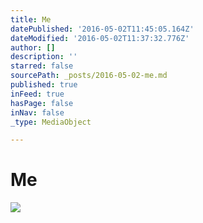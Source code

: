 ```yaml
---
title: Me
datePublished: '2016-05-02T11:45:05.164Z'
dateModified: '2016-05-02T11:37:32.776Z'
author: []
description: ''
starred: false
sourcePath: _posts/2016-05-02-me.md
published: true
inFeed: true
hasPage: false
inNav: false
_type: MediaObject

---
```

# Me
![](https://the-grid-user-content.s3-us-west-2.amazonaws.com/697cb349-0ef5-482a-a517-8c45f240d748.jpg)